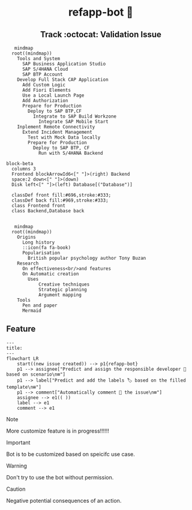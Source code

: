 <h1 align="center">refapp-bot 🤖</h1>
<h2 align="center">Track :octocat: Validation Issue</h2>




```mermaid
   mindmap
  root((mindmap))
    Tools and System
      SAP Business Application Studio
      SAP S/4HANA Cloud
      SAP BTP Account
    Develop Full Stack CAP Application 
      Add Custom Logic
      Add Fiori Elements
      Use a Local Launch Page
      Add Authorization
      Prepare for Production
        Deploy to SAP BTP,CF
          Integrate to SAP Build Workzone
            Integrate SAP Mobile Start
    Inplement Remote Connectivity
      Extend Incident Management
        Test with Mock Data locally
        Prepare for Production
          Deploy to SAP BTP, CF
            Run with S/4HANA Backend 

```



```mermaid
block-beta
  columns 3
  Frontend blockArrowId6<[" "]>(right) Backend
  space:2 down<[" "]>(down)
  Disk left<[" "]>(left) Database[("Database")]

  classDef front fill:#696,stroke:#333;
  classDef back fill:#969,stroke:#333;
  class Frontend front
  class Backend,Database back


```

```mermaid
   mindmap
  root((mindmap))
    Origins
      Long history
      ::icon(fa fa-book)
      Popularisation
        British popular psychology author Tony Buzan
    Research
      On effectiveness<br/>and features
      On Automatic creation
        Uses
            Creative techniques
            Strategic planning
            Argument mapping
    Tools
      Pen and paper
      Mermaid
```


## Feature

```mermaid
---
title: 
---
flowchart LR
    start((new issue created)) --> p1{refapp-bot}
    p1 --> assignee["Predict and assign the responsible developer 👤 based on scenario\n⊞"]
    p1 --> label["Predict and add the labels 🏷️ based on the filled template\n⊞"]
    p1 --> comment["Automatically comment 💬 the issue\n⊞"]
    assignee --> e1(( ))
    label --> e1
    comment --> e1
```

> [!NOTE]  
> More customize feature is in progress!!!!!!

> [!IMPORTANT]  
> Bot is to be customized based on speicifc use case.

> [!WARNING]  
> Don't try to use the bot without permission.

> [!CAUTION]
> Negative potential consequences of an action.

